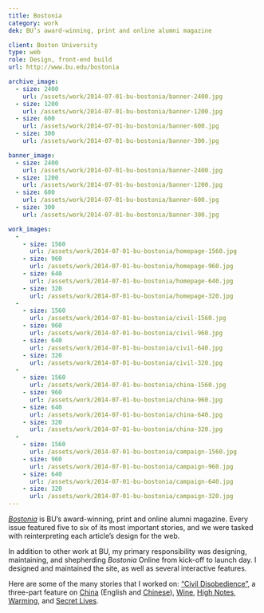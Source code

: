 ```yaml
---
title: Bostonia
category: work
dek: BU’s award-winning, print and online alumni magazine

client: Boston University
type: web
role: Design, front-end build
url: http://www.bu.edu/bostonia

archive_image:
  - size: 2400
    url: /assets/work/2014-07-01-bu-bostonia/banner-2400.jpg
  - size: 1200
    url: /assets/work/2014-07-01-bu-bostonia/banner-1200.jpg
  - size: 600
    url: /assets/work/2014-07-01-bu-bostonia/banner-600.jpg
  - size: 300
    url: /assets/work/2014-07-01-bu-bostonia/banner-300.jpg

banner_image:
  - size: 2400
    url: /assets/work/2014-07-01-bu-bostonia/banner-2400.jpg
  - size: 1200
    url: /assets/work/2014-07-01-bu-bostonia/banner-1200.jpg
  - size: 600
    url: /assets/work/2014-07-01-bu-bostonia/banner-600.jpg
  - size: 300
    url: /assets/work/2014-07-01-bu-bostonia/banner-300.jpg

work_images:
  -
    - size: 1560
      url: /assets/work/2014-07-01-bu-bostonia/homepage-1560.jpg
    - size: 960
      url: /assets/work/2014-07-01-bu-bostonia/homepage-960.jpg
    - size: 640
      url: /assets/work/2014-07-01-bu-bostonia/homepage-640.jpg
    - size: 320
      url: /assets/work/2014-07-01-bu-bostonia/homepage-320.jpg
  -
    - size: 1560
      url: /assets/work/2014-07-01-bu-bostonia/civil-1560.jpg
    - size: 960
      url: /assets/work/2014-07-01-bu-bostonia/civil-960.jpg
    - size: 640
      url: /assets/work/2014-07-01-bu-bostonia/civil-640.jpg
    - size: 320
      url: /assets/work/2014-07-01-bu-bostonia/civil-320.jpg
  -
    - size: 1560
      url: /assets/work/2014-07-01-bu-bostonia/china-1560.jpg
    - size: 960
      url: /assets/work/2014-07-01-bu-bostonia/china-960.jpg
    - size: 640
      url: /assets/work/2014-07-01-bu-bostonia/china-640.jpg
    - size: 320
      url: /assets/work/2014-07-01-bu-bostonia/china-320.jpg
  -
    - size: 1560
      url: /assets/work/2014-07-01-bu-bostonia/campaign-1560.jpg
    - size: 960
      url: /assets/work/2014-07-01-bu-bostonia/campaign-960.jpg
    - size: 640
      url: /assets/work/2014-07-01-bu-bostonia/campaign-640.jpg
    - size: 320
      url: /assets/work/2014-07-01-bu-bostonia/campaign-320.jpg
---
```


[*Bostonia*](http://www.bu.edu/bostonia) is BU’s award-winning, print and online alumni magazine. Every issue featured five to six of its most important stories, and we were tasked with reinterpreting each article’s design for the web.

In addition to other work at BU, my primary responsibility was designing, maintaining, and shepherding *Bostonia* Online from kick-off to launch day. I designed and maintained the site, as well as several interactive features.

Here are some of the many stories that I worked on: [“Civil Disobedience”](http://www.bu.edu/bostonia/summer14/civil-disobedience), a three-part feature on [China](http://www.bu.edu/bostonia/winter-spring14/china) (English and [Chinese](http://www.bu.edu/bostonia/winter-spring14/china/chinese/)), [Wine](http://www.bu.edu/bostonia/fall13/wine), [High Notes](http://www.bu.edu/bostonia/high-notes), [Warming](http://www.bu.edu/bostonia/summer13/warming), and [Secret Lives](http://www.bu.edu/bostonia/summer12/secret).
